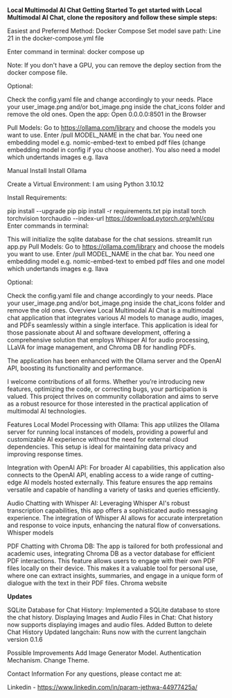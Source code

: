 **Local Multimodal AI Chat Getting Started To get started with Local Multimodal AI Chat, clone the repository and follow these simple steps:**

Easiest and Preferred Method: Docker Compose Set model save path: Line 21 in the docker-compose.yml file

Enter command in terminal: docker compose up

Note: If you don't have a GPU, you can remove the deploy section from the docker compose file.

Optional:

Check the config.yaml file and change accordingly to your needs. Place your user_image.png and/or bot_image.png inside the chat_icons folder and remove the old ones. Open the app: Open 0.0.0.0:8501 in the Browser

Pull Models: Go to https://ollama.com/library and choose the models you want to use. Enter /pull MODEL_NAME in the chat bar. You need one embedding model e.g. nomic-embed-text to embed pdf files (change embedding model in config if you choose another). You also need a model which undertands images e.g. llava

Manual Install Install Ollama

Create a Virtual Environment: I am using Python 3.10.12

Install Requirements:

pip install --upgrade pip pip install -r requirements.txt pip install torch torchvision torchaudio --index-url https://download.pytorch.org/whl/cpu Enter commands in terminal:

This will initialize the sqlite database for the chat sessions. streamlit run app.py Pull Models: Go to https://ollama.com/library and choose the models you want to use. Enter /pull MODEL_NAME in the chat bar. You need one embedding model e.g. nomic-embed-text to embed pdf files and one model which undertands images e.g. llava

Optional:

Check the config.yaml file and change accordingly to your needs. Place your user_image.png and/or bot_image.png inside the chat_icons folder and remove the old ones. Overview Local Multimodal AI Chat is a multimodal chat application that integrates various AI models to manage audio, images, and PDFs seamlessly within a single interface. This application is ideal for those passionate about AI and software development, offering a comprehensive solution that employs Whisper AI for audio processing, LLaVA for image management, and Chroma DB for handling PDFs.

The application has been enhanced with the Ollama server and the OpenAI API, boosting its functionality and performance.

I welcome contributions of all forms. Whether you’re introducing new features, optimizing the code, or correcting bugs, your participation is valued. This project thrives on community collaboration and aims to serve as a robust resource for those interested in the practical application of multimodal AI technologies.

Features Local Model Processing with Ollama: This app utilizes the Ollama server for running local instances of models, providing a powerful and customizable AI experience without the need for external cloud dependencies. This setup is ideal for maintaining data privacy and improving response times.

Integration with OpenAI API: For broader AI capabilities, this application also connects to the OpenAI API, enabling access to a wide range of cutting-edge AI models hosted externally. This feature ensures the app remains versatile and capable of handling a variety of tasks and queries efficiently.

Audio Chatting with Whisper AI: Leveraging Whisper AI's robust transcription capabilities, this app offers a sophisticated audio messaging experience. The integration of Whisper AI allows for accurate interpretation and response to voice inputs, enhancing the natural flow of conversations. Whisper models

PDF Chatting with Chroma DB: The app is tailored for both professional and academic uses, integrating Chroma DB as a vector database for efficient PDF interactions. This feature allows users to engage with their own PDF files locally on their device. This makes it a valuable tool for personal use, where one can extract insights, summaries, and engage in a unique form of dialogue with the text in their PDF files. Chroma website

**Updates**

SQLite Database for Chat History: Implemented a SQLite database to store the chat history. Displaying Images and Audio Files in Chat: Chat history now supports displaying images and audio files. Added Button to delete Chat History Updated langchain: Runs now with the current langchain version 0.1.6

Possible Improvements Add Image Generator Model. Authentication Mechanism. Change Theme.

Contact Information For any questions, please contact me at:

Linkedin - https://www.linkedin.com/in/param-jethwa-44977425a/
